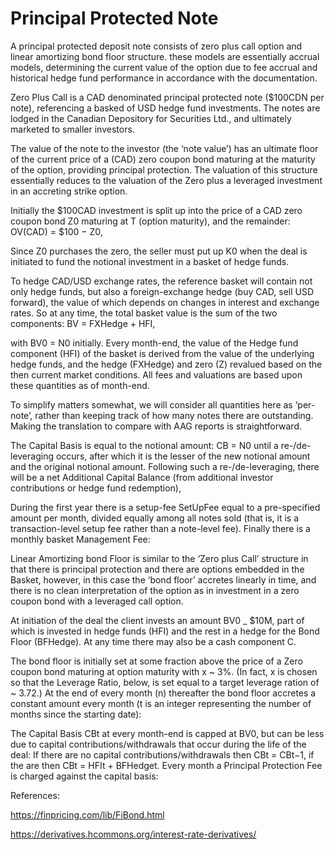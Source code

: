 # Principal Protected Note

A principal protected deposit note consists of zero plus call option and linear amortizing bond floor structure. these models are essentially accrual models, determining the current value of the option due to fee accrual and historical hedge fund performance in accordance with the documentation. 

Zero Plus Call is a CAD denominated principal protected note ($100CDN per note), referencing a basked of USD hedge fund investments. The notes are lodged in the Canadian Depository for Securities Ltd., and ultimately marketed to smaller investors.

The value of the note to the investor (the ‘note value’) has an ultimate floor of the current price of a (CAD) zero coupon bond maturing at the maturity of the option, providing principal protection. The valuation of this structure essentially reduces to the valuation of the Zero plus a leveraged investment in an accreting strike option.

Initially the $100CAD investment is split up into the price of a CAD zero coupon bond Z0 maturing at T (option maturity), and the remainder:
	OV(CAD) = $100 − Z0,

Since Z0 purchases the zero, the seller must put up K0 when the deal is initiated to fund the notional investment in a basket of hedge funds.

To hedge CAD/USD exchange rates, the reference basket will contain not only hedge funds, but also a foreign-exchange hedge (buy CAD, sell USD forward), the value of which depends on changes in interest and exchange rates. So at any time, the total basket value is the sum of the two components:
	BV = FXHedge + HFI,

with BV0 = N0 initially. Every month-end, the value of the Hedge fund component (HFI) of the basket is derived from the value of the underlying hedge funds, and the hedge (FXHedge) and zero (Z) revalued based on the then current market conditions. All fees and valuations are based upon these quantities as of month-end.

To simplify matters somewhat, we will consider all quantities here as ‘per-note’, rather than keeping track of how many notes there are outstanding. Making the translation to compare with AAG reports is straightforward.

The Capital Basis is equal to the notional amount: CB = N0 until a re-/de-leveraging occurs, after which it is the lesser of the new notional amount and the original notional amount. Following such a re-/de-leveraging, there will be a net Additional Capital Balance (from additional investor contributions or hedge fund redemption), 

During the first year there is a setup-fee SetUpFee equal to a pre-specified amount per month, divided equally among all notes sold (that is, it is a transaction-level setup fee rather than a note-level fee). Finally there is a monthly basket Management Fee:

Linear Amortizing bond Floor is similar to the ‘Zero plus Call’ structure in that there is principal protection and there are options embedded in the Basket, however, in this case the ‘bond floor’ accretes linearly in time, and there is no clean interpretation of the option as in investment in a zero coupon bond with a leveraged call option.

At initiation of the deal the client invests an amount BV0 _ $10M, part of which is invested in hedge funds (HFI) and the rest in a hedge for the Bond Floor (BFHedge). At any time there may also be a cash component C.

The bond floor is initially set at some fraction above the price of a Zero coupon bond maturing at option maturity with x ~ 3%. (In fact, x is chosen so that the Leverage Ratio, below, is set equal to a target leverage ration of ~ 3.72.) At the end of every month (n) thereafter the bond floor accretes a constant amount every month (t is an integer representing the number of months since the starting date):

The Capital Basis CBt at every month-end is capped at BV0, but can be less due to capital contributions/withdrawals that occur during the life of the deal: If there are no capital contributions/withdrawals then CBt = CBt−1, if the are then CBt = HFIt + BFHedget. Every month a Principal Protection Fee is charged against the capital basis:

References:

https://finpricing.com/lib/FiBond.html

https://derivatives.hcommons.org/interest-rate-derivatives/
